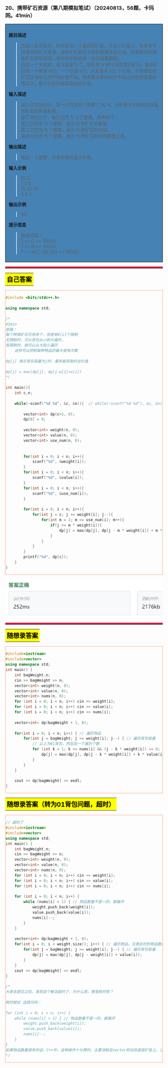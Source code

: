 ### 20、携带矿石资源（第八期模拟笔试）（20240813，56题，卡玛网。41min）
<div style="border: 1px solid black; padding: 10px; background-color: SteelBlue;">

**题目描述**  
>你是一名宇航员，即将前往一个遥远的行星。在这个行星上，有许多不同类型的矿石资源，每种矿石都有不同的重要性和价值。你需要选择哪些矿石带回地球，但你的宇航舱有一定的容量限制。   
给定一个宇航舱，最大容量为 C。现在有 N 种不同类型的矿石，每种矿石有一个重量 w[i]，一个价值 v[i]，以及最多 k[i] 个可用。不同类型的矿石在地球上的市场价值不同。你需要计算如何在不超过宇航舱容量的情况下，最大化你所能获取的总价值。

**输入描述**
>输入共包括四行，第一行包含两个整数 C 和 N，分别表示宇航舱的容量和矿石的种类数量。   
>接下来的三行，每行包含 N 个正整数。具体如下：   
>第二行包含 N 个整数，表示 N 种矿石的重量。   
第三行包含 N 个整数，表示 N 种矿石的价格。   
第四行包含 N 个整数，表示 N 种矿石的可用数量上限。  

**输出描述**
>输出一个整数，代表获取的最大价值。

**输入示例**
>10 3  
1 3 4  
15 20 30  
2 3 2  

**输出示例**
>90

**提示信息**

>数据范围：  
1 <= C <= 10000;  
1 <= N <= 10000;  
1 <= w[i], v[i], k[i] <= 10000;  

  </p>
</div>

<hr style="border-top: 5px solid #DC143C;">
<table>
  <tr>
    <td bgcolor="Yellow" style="padding: 5px; border: 0px solid black;">
      <span style="font-weight: bold; font-size: 20px;color: black;">
      自己答案 
      </span>
    </td>
  </tr>
</table>
<div style="padding: 0px; border: 1.5px solid LightSalmon; margin-bottom: 10px;">

```C++ {.line-numbers}
#include <bits/stdc++.h>

using namespace std;

/*
41min
思路：
每个种类矿石可用多个，但是有K[i]个限制
无限制时，可以背包从小到大遍历，
有限制时，就可以从大到小遍历
    这样可以控制每种物品的最大使用次数
    
dp[j] 表示背包容量为j时，最多能获取的总价值

dp[j] = max(dp[j], dp[j-w[i]+v[i])
*/

int main(){
    int c,n;
    
    while(~scanf("%d %d", &c, &n)){  // while(~scanf("%d %d"), &c, &n) 参数写到scanf的括号外面去了！！！
        
        vector<int> dp(c+1, 0);
        dp[0] = 0;
        
        vector<int> weight(n, 0);
        vector<int> value(n, 0);
        vector<int> use_num(n, 0);
        
        
        for(int i = 0; i < n; i++){
            scanf("%d", &weight[i]);
        }
        for(int i = 0; i < n; i++){
            scanf("%d", &value[i]);
        }
        for(int i = 0; i < n; i++){
            scanf("%d", &use_num[i]);
        }
        
        for(int i = 0; i < n; i++){
            for(int j = c; j >= weight[i]; j--){
                for(int m = 1; m <= use_num[i]; m++){
                    if(j >= m * weight[i]){
                        dp[j] = max(dp[j], dp[j - m * weight[i]] + m * value[i]);
                    }
                }
            }
        }
        printf("%d", dp[c]);
    }
}
```

</div>

![alt text](image/b24c3a17d20a3e3e1a4a33e90e0d205.png)

<hr style="border-top: 5px solid #DC143C;">

<table>
  <tr>
    <td bgcolor="Yellow" style="padding: 5px; border: 0px solid black;">
      <span style="font-weight: bold; font-size: 20px;color: black;">
      随想录答案
      </span>
    </td>
  </tr>
</table>

<div style="padding: 0px; border: 1.5px solid LightSalmon; margin-bottom: 10px">

```C++ {.line-numbers}
#include<iostream>
#include<vector>
using namespace std;
int main() {
    int bagWeight,n;
    cin >> bagWeight >> n;
    vector<int> weight(n, 0);
    vector<int> value(n, 0);
    vector<int> nums(n, 0);
    for (int i = 0; i < n; i++) cin >> weight[i];
    for (int i = 0; i < n; i++) cin >> value[i];
    for (int i = 0; i < n; i++) cin >> nums[i];

    vector<int> dp(bagWeight + 1, 0);

    for(int i = 0; i < n; i++) { // 遍历物品
        for(int j = bagWeight; j >= weight[i]; j--) { // 遍历背包容量
            // 以上为01背包，然后加一个遍历个数
            for (int k = 1; k <= nums[i] && (j - k * weight[i]) >= 0; k++) { // 遍历个数
                dp[j] = max(dp[j], dp[j - k * weight[i]] + k * value[i]);
            }
        }
    }

    cout << dp[bagWeight] << endl;
}
```
</div>

<table>
  <tr>
    <td bgcolor="Yellow" style="padding: 5px; border: 0px solid black;">
      <span style="font-weight: bold; font-size: 20px;color: black;">
      随想录答案（转为01背包问题，超时）
      </span>
    </td>
  </tr>
</table>

<div style="padding: 0px; border: 1.5px solid LightSalmon; margin-bottom: 10px">

```C++ {.line-numbers}
// 超时了
#include<iostream>
#include<vector>
using namespace std;
int main() {
    int bagWeight,n;
    cin >> bagWeight >> n;
    vector<int> weight(n, 0); 
    vector<int> value(n, 0);
    vector<int> nums(n, 0);
    for (int i = 0; i < n; i++) cin >> weight[i];
    for (int i = 0; i < n; i++) cin >> value[i];
    for (int i = 0; i < n; i++) cin >> nums[i];    
    
    for (int i = 0; i < n; i++) {
        while (nums[i] > 1) { // 物品数量不是一的，都展开
            weight.push_back(weight[i]);
            value.push_back(value[i]);
            nums[i]--;
        }
    }
 
    vector<int> dp(bagWeight + 1, 0);
    for(int i = 0; i < weight.size(); i++) { // 遍历物品，注意此时的物品数量不是n
        for(int j = bagWeight; j >= weight[i]; j--) { // 遍历背包容量
            dp[j] = max(dp[j], dp[j - weight[i]] + value[i]);
        }
    }
    cout << dp[bagWeight] << endl;
}

/*
大家去提交之后，发现这个解法超时了，为什么呢，哪里耗时呢？

耗时就在 这段代码：

for (int i = 0; i < n; i++) {
    while (nums[i] > 1) { // 物品数量不是一的，都展开
        weight.push_back(weight[i]);
        value.push_back(value[i]);
        nums[i]--;
    }
}
如果物品数量很多的话，C++中，这种操作十分费时，主要消耗在vector的动态底层扩容上。（其实这里也可以优化，先把 所有物品数量都计算好，一起申请vector的空间。
*/
```
</div>
